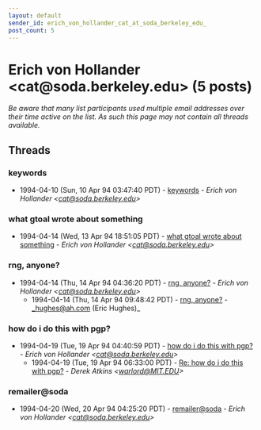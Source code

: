 ```yaml
---
layout: default
sender_id: erich_von_hollander_cat_at_soda_berkeley_edu_
post_count: 5
---
```


# Erich von Hollander <cat<span>@</span>soda.berkeley.edu> (5 posts)

_Be aware that many list participants used multiple email addresses over their time active on the list. As such this page may not contain all threads available._

## Threads

### keywords
+ 1994-04-10 (Sun, 10 Apr 94 03:47:40 PDT) - [keywords](/archive/1994/04/be48c0405f9c623613c57c1d44882f2c34af327e214c499e59d3ec2be3f3f084) - _Erich von Hollander \<cat@soda.berkeley.edu\>_

### what gtoal wrote about something
+ 1994-04-14 (Wed, 13 Apr 94 18:51:05 PDT) - [what gtoal wrote about something](/archive/1994/04/28180b5dee286e33176dde1cb4d738aa458c75d500645cfcc0c1766b3454fa70) - _Erich von Hollander \<cat@soda.berkeley.edu\>_

### rng, anyone?
+ 1994-04-14 (Thu, 14 Apr 94 04:36:20 PDT) - [rng, anyone?](/archive/1994/04/5d7e1f1cda2035bc1eb545b8a44aee8ea499af49cc10ac2dad788f78c5ffc3af) - _Erich von Hollander \<cat@soda.berkeley.edu\>_
  + 1994-04-14 (Thu, 14 Apr 94 09:48:42 PDT) - [rng, anyone?](/archive/1994/04/3372bb70b76dd439a3164f05cca6f15c7c89d54aedbd47decf9796da80051c72) - _hughes@ah.com (Eric Hughes)_

### how do i do this with pgp?
+ 1994-04-19 (Tue, 19 Apr 94 04:40:59 PDT) - [how do i do this with pgp?](/archive/1994/04/054f02138dd5d3694b965d13615017d08bf443052e15b2097441fd136e4a1e3d) - _Erich von Hollander \<cat@soda.berkeley.edu\>_
  + 1994-04-19 (Tue, 19 Apr 94 06:33:00 PDT) - [Re: how do i do this with pgp?](/archive/1994/04/1e3d269511c45d2ea49ecf39b0ea6d8faf20379a0e9474b3c7b4cd61c72f850e) - _Derek Atkins \<warlord@MIT.EDU\>_

### remailer@soda
+ 1994-04-20 (Wed, 20 Apr 94 04:25:20 PDT) - [remailer@soda](/archive/1994/04/c70996f19d6753657d8b1e876c434f3c1708f3474bca87f4c1e5549dc3bc416e) - _Erich von Hollander \<cat@soda.berkeley.edu\>_

